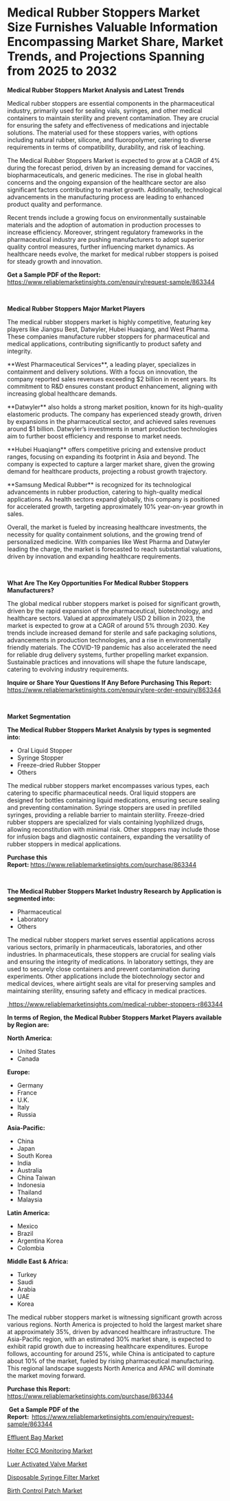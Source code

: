 <p><h1>Medical Rubber Stoppers Market Size Furnishes Valuable Information Encompassing Market Share, Market Trends, and Projections Spanning from 2025 to 2032</h1></p><p><strong>Medical Rubber Stoppers Market Analysis and Latest Trends</strong></p>
<p><p>Medical rubber stoppers are essential components in the pharmaceutical industry, primarily used for sealing vials, syringes, and other medical containers to maintain sterility and prevent contamination. They are crucial for ensuring the safety and effectiveness of medications and injectable solutions. The material used for these stoppers varies, with options including natural rubber, silicone, and fluoropolymer, catering to diverse requirements in terms of compatibility, durability, and risk of leaching.</p><p>The Medical Rubber Stoppers Market is expected to grow at a CAGR of 4% during the forecast period, driven by an increasing demand for vaccines, biopharmaceuticals, and generic medicines. The rise in global health concerns and the ongoing expansion of the healthcare sector are also significant factors contributing to market growth. Additionally, technological advancements in the manufacturing process are leading to enhanced product quality and performance.</p><p>Recent trends include a growing focus on environmentally sustainable materials and the adoption of automation in production processes to increase efficiency. Moreover, stringent regulatory frameworks in the pharmaceutical industry are pushing manufacturers to adopt superior quality control measures, further influencing market dynamics. As healthcare needs evolve, the market for medical rubber stoppers is poised for steady growth and innovation.</p></p>
<p><strong>Get a Sample PDF of the Report:&nbsp;</strong> <a href="https://www.reliablemarketinsights.com/enquiry/request-sample/863344?utm_campaign=1948&utm_medium=2&utm_source=Github&utm_content=ia&utm_term=03032025&utm_id=medical-rubber-stoppers">https://www.reliablemarketinsights.com/enquiry/request-sample/863344</a></p>
<p>&nbsp;</p>
<p><strong>Medical Rubber Stoppers Major Market Players</strong></p>
<p><p>The medical rubber stoppers market is highly competitive, featuring key players like Jiangsu Best, Datwyler, Hubei Huaqiang, and West Pharma. These companies manufacture rubber stoppers for pharmaceutical and medical applications, contributing significantly to product safety and integrity.</p><p>**West Pharmaceutical Services**, a leading player, specializes in containment and delivery solutions. With a focus on innovation, the company reported sales revenues exceeding $2 billion in recent years. Its commitment to R&D ensures constant product enhancement, aligning with increasing global healthcare demands.</p><p>**Datwyler** also holds a strong market position, known for its high-quality elastomeric products. The company has experienced steady growth, driven by expansions in the pharmaceutical sector, and achieved sales revenues around $1 billion. Datwyler’s investments in smart production technologies aim to further boost efficiency and response to market needs.</p><p>**Hubei Huaqiang** offers competitive pricing and extensive product ranges, focusing on expanding its footprint in Asia and beyond. The company is expected to capture a larger market share, given the growing demand for healthcare products, projecting a robust growth trajectory.</p><p>**Samsung Medical Rubber** is recognized for its technological advancements in rubber production, catering to high-quality medical applications. As health sectors expand globally, this company is positioned for accelerated growth, targeting approximately 10% year-on-year growth in sales.</p><p>Overall, the market is fueled by increasing healthcare investments, the necessity for quality containment solutions, and the growing trend of personalized medicine. With companies like West Pharma and Datwyler leading the charge, the market is forecasted to reach substantial valuations, driven by innovation and expanding healthcare requirements.</p></p>
<p>&nbsp;</p>
<p><strong>What Are The Key Opportunities For Medical Rubber Stoppers Manufacturers?</strong></p>
<p><p>The global medical rubber stoppers market is poised for significant growth, driven by the rapid expansion of the pharmaceutical, biotechnology, and healthcare sectors. Valued at approximately USD 2 billion in 2023, the market is expected to grow at a CAGR of around 5% through 2030. Key trends include increased demand for sterile and safe packaging solutions, advancements in production technologies, and a rise in environmentally friendly materials. The COVID-19 pandemic has also accelerated the need for reliable drug delivery systems, further propelling market expansion. Sustainable practices and innovations will shape the future landscape, catering to evolving industry requirements.</p></p>
<p><strong>Inquire or Share Your Questions If Any Before Purchasing This Report:</strong> <a href="https://www.reliablemarketinsights.com/enquiry/pre-order-enquiry/863344?utm_campaign=1948&utm_medium=2&utm_source=Github&utm_content=ia&utm_term=03032025&utm_id=medical-rubber-stoppers">https://www.reliablemarketinsights.com/enquiry/pre-order-enquiry/863344</a></p>
<p>&nbsp;</p>
<p><strong>Market Segmentation</strong></p>
<p><strong>The Medical Rubber Stoppers Market Analysis by types is segmented into:</strong></p>
<p><ul><li>Oral Liquid Stopper</li><li>Syringe Stopper</li><li>Freeze-dried Rubber Stopper</li><li>Others</li></ul></p>
<p><p>The medical rubber stoppers market encompasses various types, each catering to specific pharmaceutical needs. Oral liquid stoppers are designed for bottles containing liquid medications, ensuring secure sealing and preventing contamination. Syringe stoppers are used in prefilled syringes, providing a reliable barrier to maintain sterility. Freeze-dried rubber stoppers are specialized for vials containing lyophilized drugs, allowing reconstitution with minimal risk. Other stoppers may include those for infusion bags and diagnostic containers, expanding the versatility of rubber stoppers in medical applications.</p></p>
<p><strong>Purchase this Report:&nbsp;</strong><a href="https://www.reliablemarketinsights.com/purchase/863344?utm_campaign=1948&utm_medium=2&utm_source=Github&utm_content=ia&utm_term=03032025&utm_id=medical-rubber-stoppers">https://www.reliablemarketinsights.com/purchase/863344</a></p>
<p>&nbsp;</p>
<p><strong>The Medical Rubber Stoppers Market Industry Research by Application is segmented into:</strong></p>
<p><ul><li>Pharmaceutical</li><li>Laboratory</li><li>Others</li></ul></p>
<p><p>The medical rubber stoppers market serves essential applications across various sectors, primarily in pharmaceuticals, laboratories, and other industries. In pharmaceuticals, these stoppers are crucial for sealing vials and ensuring the integrity of medications. In laboratory settings, they are used to securely close containers and prevent contamination during experiments. Other applications include the biotechnology sector and medical devices, where airtight seals are vital for preserving samples and maintaining sterility, ensuring safety and efficacy in medical practices.</p></p>
<p><a href="https://www.reliablemarketinsights.com/medical-rubber-stoppers-r863344?utm_campaign=1948&utm_medium=2&utm_source=Github&utm_content=ia&utm_term=03032025&utm_id=medical-rubber-stoppers">&nbsp;https://www.reliablemarketinsights.com/medical-rubber-stoppers-r863344</a></p>
<p><strong>In terms of Region, the Medical Rubber Stoppers Market Players available by Region are:</strong></p>
<p>
    <p> <strong> North America: </strong>
        <ul>
            <li>United States</li>
            <li>Canada</li>
        </ul>
        </p> 
    <p> <strong> Europe: </strong>
        <ul>
            <li>Germany</li>
            <li>France</li>
            <li>U.K.</li>
            <li>Italy</li>
            <li>Russia</li>
        </ul>
        </p> 
    <p> <strong> Asia-Pacific: </strong>
        <ul>
            <li>China</li>
            <li>Japan</li>
            <li>South Korea</li>
            <li>India</li>
            <li>Australia</li>
            <li>China Taiwan</li>
            <li>Indonesia</li>
            <li>Thailand</li>
            <li>Malaysia</li>
        </ul>
        </p> 
    <p> <strong> Latin America: </strong>
        <ul>
            <li>Mexico</li>
            <li>Brazil</li>
            <li>Argentina Korea</li>
            <li>Colombia</li>
        </ul>
        </p> 
    <p> <strong> Middle East & Africa: </strong>
        <ul>
            <li>Turkey</li>
            <li>Saudi</li>
            <li>Arabia</li>
            <li>UAE</li>
            <li>Korea</li>
        </ul>
    </p>
    </p>
<p><p>The medical rubber stoppers market is witnessing significant growth across various regions. North America is projected to hold the largest market share at approximately 35%, driven by advanced healthcare infrastructure. The Asia-Pacific region, with an estimated 30% market share, is expected to exhibit rapid growth due to increasing healthcare expenditures. Europe follows, accounting for around 25%, while China is anticipated to capture about 10% of the market, fueled by rising pharmaceutical manufacturing. This regional landscape suggests North America and APAC will dominate the market moving forward.</p></p>
<p><strong>Purchase this Report: </strong><a href="https://www.reliablemarketinsights.com/purchase/863344?utm_campaign=1948&utm_medium=2&utm_source=Github&utm_content=ia&utm_term=03032025&utm_id=medical-rubber-stoppers">https://www.reliablemarketinsights.com/purchase/863344</a></p>
<p>&nbsp;<strong>Get a Sample PDF of the Report:&nbsp;&nbsp;</strong><a href="https://www.reliablemarketinsights.com/enquiry/request-sample/863344?utm_campaign=1948&utm_medium=2&utm_source=Github&utm_content=ia&utm_term=03032025&utm_id=medical-rubber-stoppers">https://www.reliablemarketinsights.com/enquiry/request-sample/863344</a></p>
<p><strong></strong></p>
<p><p><a href="https://github.com/muhjanaidu/Market-Research-Report-List-1/blob/main/effluent-bag-market.md?utm_campaign=1948&utm_medium=2&utm_source=Github&utm_content=ia&utm_term=03032025&utm_id=medical-rubber-stoppers">Effluent Bag Market</a></p><p><a href="https://github.com/tafuaraasswn/Market-Research-Report-List-1/blob/main/holter-ecg-monitoring-market.md?utm_campaign=1948&utm_medium=2&utm_source=Github&utm_content=ia&utm_term=03032025&utm_id=medical-rubber-stoppers">Holter ECG Monitoring Market</a></p><p><a href="https://github.com/felishtimoti/Market-Research-Report-List-1/blob/main/luer-activated-valve-market.md?utm_campaign=1948&utm_medium=2&utm_source=Github&utm_content=ia&utm_term=03032025&utm_id=medical-rubber-stoppers">Luer Activated Valve Market</a></p><p><a href="https://github.com/peggiputra7o/Market-Research-Report-List-1/blob/main/disposable-syringe-filter-market.md?utm_campaign=1948&utm_medium=2&utm_source=Github&utm_content=ia&utm_term=03032025&utm_id=medical-rubber-stoppers">Disposable Syringe Filter Market</a></p><p><a href="https://github.com/lestymbango/Market-Research-Report-List-1/blob/main/birth-control-patch-market.md?utm_campaign=1948&utm_medium=2&utm_source=Github&utm_content=ia&utm_term=03032025&utm_id=medical-rubber-stoppers">Birth Control Patch Market</a></p></p>